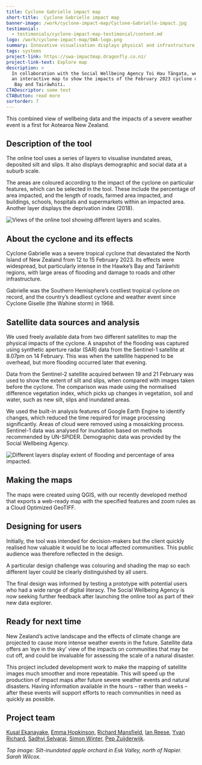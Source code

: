 ```yaml
---
title: Cyclone Gabrielle impact map
short-title:  Cyclone Gabrielle impact map
banner-image: /work/cyclone-impact-map/Cyclone-Gabrielle-impact.jpg
testimonial:
  - testimonials/cyclone-impact-map-testimonial/content.md
logo: /work/cyclone-impact-map/SWA-logo.png
summary: Innovative visualisation displays physical and infrastructure impacts.
tags: systems
project-link: https://swa-impactmap.dragonfly.co.nz/
project-link-text: Explore map
description: >
  In collaboration with the Social Wellbeing Agency Toi Hau Tāngata, we created
  an interactive map to show the impacts of the February 2023 cyclone on Hawke’s
   Bay and Tairāwhiti.
CTADescriptor: some text
CTAButton: read more
sortorder: 7
---
```


This combined view of wellbeing data and the impacts of a severe weather event
is a first for Aotearoa New Zealand.

<!--more-->

## Description of the tool
The online tool uses a series of layers to visualise inundated areas, deposited silt and slips. It also displays demographic and social data at a suburb scale.

The areas are coloured according to the impact of the cyclone on particular features, which can be selected in the tool. These include the percentage of area impacted, and the length of roads, farmed area impacted, and buildings, schools, hospitals and supermarkets within an impacted area. Another layer displays the deprivation index (2018).

![Views of the online tool showing different layers and scales.](/work/cyclone-impact-map/Impact-map-view2.jpg)

## About the cyclone and its effects
Cyclone Gabrielle was a severe tropical cyclone that devastated the North Island of New Zealand from 12 to 15 February 2023. Its effects were widespread, but particularly intense in the Hawke’s Bay and Tairāwhiti regions, with large areas of flooding and damage to roads and other infrastructure.

Gabrielle was the Southern Hemisphere’s costliest tropical cyclone on record, and the country’s deadliest cyclone and weather event since Cyclone Giselle (the Wahine storm) in 1968.

## Satellite data sources and analysis
We used freely available data from two different satellites to map the physical impacts of the cyclone. A snapshot of the flooding was captured using synthetic aperture radar (SAR) data from the Sentinel-1 satellite at 8.07pm on 14 February. This was when the satellite happened to be overhead, but more flooding occurred later that evening.

Data from the Sentinel-2 satellite acquired between 19 and 21 February was used to show the extent of silt and slips, when compared with images taken before the cyclone. The comparison was made using the normalised difference vegetation index, which picks up changes in vegetation, soil and water, such as new silt, slips and inundated areas.

We used the built-in analysis features of Google Earth Engine to identify changes, which reduced the time required for image processing significantly. Areas of cloud were removed using a mosaicking process. Sentinel-1 data was analysed for inundation based on methods recommended by UN-SPIDER. Demographic data was provided by the Social Wellbeing Agency.

![Different layers display extent of flooding and percentage of area impacted.](/work/cyclone-impact-map/Gabrielle-impact-map.gif)

## Making the maps
The maps were created using QGIS, with our recently developed method that exports a web-ready map with the specified features and zoom rules as a Cloud Optimized GeoTIFF.

## Designing for users
Initially, the tool was intended for decision-makers but the client quickly realised how valuable it would be to local affected communities. This public audience was therefore reflected in the design.

A particular design challenge was colouring and shading the map so each different layer could be clearly distinguished by all users.  

The final design was informed by testing a prototype with potential users who had a wide range of digital literacy. The Social Wellbeing Agency is now seeking further feedback after launching the online tool as part of their new data explorer.

## Ready for next time
New Zealand’s active landscape and the effects of climate change are projected to cause more intense weather events in the future. Satellite data offers an ‘eye in the sky’ view of the impacts on communities that may be cut off, and could be invaluable for assessing the scale of a natural disaster.  

This project included development work to make the mapping of satellite images much smoother and more repeatable. This will speed up the production of impact maps after future severe weather events and natural disasters. Having information available in the hours – rather than weeks – after these events will support efforts to reach communities in need as quickly as possible.  

## Project team
[Kusal Ekanayake](/people/ekanayake-kusal.html),
[Emma Hopkinson](/people/hopkinson-emma.html),
[Richard Mansfield](/people/mansfield-richard.html),
[Ian Reese](/people/reese-ian.html),
[Yvan Richard](/people/richard-yvan.html),
[Sadhvi Selvaraj](/people/selvaraj-sadhvi.html),
[Simon Winter](/people/winter-simon.html),
[Pep Zuijderwijk](/people/zuijderwijk-pep.html).

 *Top image: Silt-inundated apple orchard in Esk Valley, north of Napier. Sarah Wilcox.*
